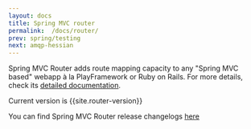 ```yaml
---
layout: docs
title: Spring MVC router
permalink:  /docs/router/
prev: spring/testing
next: amqp-hessian
---
```


<div class="toc"></div>

Spring MVC Router adds route mapping capacity to any "Spring MVC based" webapp à la PlayFramework or
Ruby on Rails. For more details, check its [detailed documentation](http://resthub.github.com/springmvc-router/).

Current version is {{site.router-version}}

You can find Spring MVC Router release changelogs [here](/new/releases)
